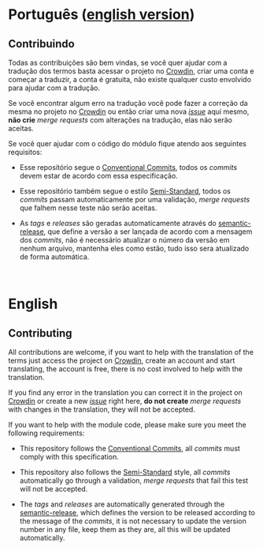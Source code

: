 Português ([english version](#english "English version"))
=========================================================

## Contribuindo
Todas as contribuições são bem vindas, se você quer ajudar com a tradução dos termos basta acessar o projeto no [Crowdin](https://fvtt.crowdin.com/core), criar uma conta e começar a traduzir, a conta é gratuita, não existe qualquer custo envolvido para ajudar com a tradução.

Se você encontrar algum erro na tradução você pode fazer a correção da mesma no projeto no [Crowdin](https://fvtt.crowdin.com/core) ou então criar uma nova [*issue*](https://gitlab.com/fvtt-brasil/core/-/issues) aqui mesmo, **não crie** *merge requests* com alterações na tradução, elas não serão aceitas.

Se você quer ajudar com o código do módulo fique atendo aos seguintes requisitos:

- Esse repositório segue o [Conventional Commits](https://www.conventionalcommits.org/), todos os *commits* devem estar de acordo com essa especificação.

- Esse repositório também segue o estilo [Semi-Standard](https://standardjs.com), todos os *commits* passam automaticamente por uma validação, *merge requests* que falhem nesse teste não serão aceitas.

- As *tags* e *releases* são geradas automaticamente através do [semantic-release](https://github.com/semantic-release/semantic-release), que define a versão a ser lançada de acordo com a mensagem dos *commits*, não é necessário atualizar o número da versão em nenhum arquivo, mantenha eles como estão, tudo isso sera atualizado de forma automática.
<br/>

English
=======

## Contributing
All contributions are welcome, if you want to help with the translation of the terms just access the project on [Crowdin](https://fvtt.crowdin.com/core), create an account and start translating, the account is free, there is no cost involved to help with the translation.

If you find any error in the translation you can correct it in the project on [Crowdin](https://fvtt.crowdin.com/core) or create a new [*issue*](https://gitlab.com/fvtt-brasil/core/-/issues) right here, **do not create** *merge requests* with changes in the translation, they will not be accepted.

If you want to help with the module code, please make sure you meet the following requirements:

- This repository follows the [Conventional Commits](https://www.conventionalcommits.org/), all *commits* must comply with this specification.

- This repository also follows the [Semi-Standard](https://standardjs.com) style, all *commits* automatically go through a validation, *merge requests* that fail this test will not be accepted.

- The *tags* and *releases* are automatically generated through the [semantic-release](https://github.com/semantic-release/semantic-release), which defines the version to be released according to the message of the *commits*, it is not necessary to update the version number in any file, keep them as they are, all this will be updated automatically.
